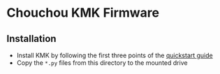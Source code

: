 # Chouchou KMK Firmware

## Installation

- Install KMK by following the first three points of the [quickstart guide](http://kmkfw.io/docs/Getting_Started/#tldr-quick-start-guide)
- Copy the `*.py` files from this directory to the mounted drive